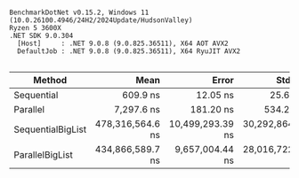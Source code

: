 ```

BenchmarkDotNet v0.15.2, Windows 11 (10.0.26100.4946/24H2/2024Update/HudsonValley)
Ryzen 5 3600X
.NET SDK 9.0.304
  [Host]     : .NET 9.0.8 (9.0.825.36511), X64 AOT AVX2
  DefaultJob : .NET 9.0.8 (9.0.825.36511), X64 RyuJIT AVX2


```
| Method            | Mean             | Error            | StdDev           | Median           |
|------------------ |-----------------:|-----------------:|-----------------:|-----------------:|
| Sequential        |         609.9 ns |         12.05 ns |         25.67 ns |         607.8 ns |
| Parallel          |       7,297.6 ns |        181.20 ns |        534.27 ns |       7,182.6 ns |
| SequentialBigList | 478,316,564.6 ns | 10,499,293.39 ns | 30,292,864.26 ns | 472,271,750.0 ns |
| ParallelBigList   | 434,866,589.7 ns |  9,657,004.44 ns | 28,016,722.96 ns | 427,138,300.0 ns |
